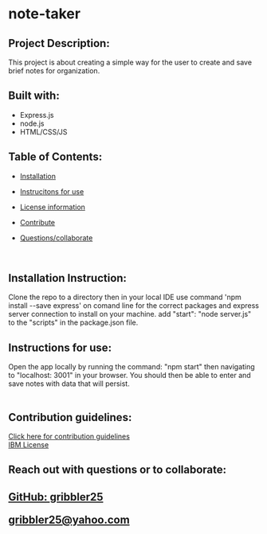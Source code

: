 
# note-taker

## Project Description:
   This project is about creating a simple way for the user to create and save brief notes for organization.
  </br>
  ## Built with:
  - Express.js
  - node.js
  - HTML/CSS/JS
  
 ## Table of Contents:
   
 * <a href="#install">Installation</a>

 * <a href="#inst">Instrucitons for use</a>

 * <a href="#cont">License information</a>

 * <a href="#cont">Contribute</a>
 
 * <a href="#coll">Questions/collaborate </a>
    
 </br>

<h2 id="install"> Installation Instruction:</h2>
  Clone the repo to a directory then in your local IDE use command 'npm install --save express' on comand line for the correct packages and express server connection to install on your machine. add "start": "node server.js" to the "scripts" in the package.json file.
  
  </br>

  <h2 id="inst"> Instructions for use:</h2>
Open the app locally by running the command: "npm start" then navigating to "localhost: 3001" in your browser.  You should then be able to enter and save notes with data that will persist.

  </br>
  </br>


 <h2 id="cont"> Contribution guidelines:</h2>
  <a href="https://www.contributor-covenant.org">  Click here for contribution guidelines </a>
  </br>
  <a href="https://opensource.org/licenses/IPL-1.0">IBM License</a>
  
  </br>


  <footer>
  <h2 id="coll"> Reach out with questions or to collaborate:<h2>

  <a href="https://github.com/gribbler25">GitHub:  gribbler25</a>

  <a href="mailto:gribbler25@yahoo.com">gribbler25@yahoo.com</a>
  </footer>
